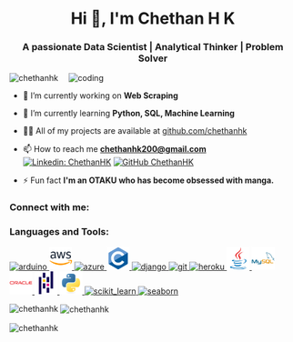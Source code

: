 <h1 align="center">Hi 👋, I'm Chethan H K</h1>
<h3 align="center">A passionate Data Scientist | Analytical Thinker | Problem Solver</h3>
<img align="right" alt="coding" width="400" src="https://bridgentech.com/wp-content/uploads/2023/06/Data-Engineering.gif">


<p align="left"> <img src="https://komarev.com/ghpvc/?username=chethanhk&label=Profile%20views&color=0e75b6&style=flat" alt="chethanhk" /> </p>

- 🔭 I’m currently working on **Web Scraping**

- 🌱 I’m currently learning **Python, SQL, Machine Learning**

- 👨‍💻 All of my projects are available at [github.com/chethanhk](https://github.com/ChethanHK)

- 📫 How to reach me  **chethanhk200@gmail.com**
  [![Linkedin: ChethanHK](https://img.shields.io/badge/-ChethanHK-blue?style=flat-square&logo=Linkedin&logoColor=white&link=https://www.linkedin.com/in/chethan-h-k-a948651b2/)](https://www.linkedin.com/in/chethan-h-k-a948651b2/)
  [![GitHub ChethanHK](https://img.shields.io/github/followers/ChethanHK?label=follow&style=social)](https://github.com/ChethanHK)


- ⚡ Fun fact **I'm an OTAKU who has become obsessed with manga.**

<h3 align="left">Connect with me:</h3>
<p align="left">
</p>

<h3 align="left">Languages and Tools:</h3>
<p align="left"> <a href="https://www.arduino.cc/" target="_blank" rel="noreferrer"> <img src="https://cdn.worldvectorlogo.com/logos/arduino-1.svg" alt="arduino" width="40" height="40"/> </a> <a href="https://aws.amazon.com" target="_blank" rel="noreferrer"> <img src="https://raw.githubusercontent.com/devicons/devicon/master/icons/amazonwebservices/amazonwebservices-original-wordmark.svg" alt="aws" width="40" height="40"/> </a> <a href="https://azure.microsoft.com/en-in/" target="_blank" rel="noreferrer"> <img src="https://www.vectorlogo.zone/logos/microsoft_azure/microsoft_azure-icon.svg" alt="azure" width="40" height="40"/> </a> <a href="https://www.cprogramming.com/" target="_blank" rel="noreferrer"> <img src="https://raw.githubusercontent.com/devicons/devicon/master/icons/c/c-original.svg" alt="c" width="40" height="40"/> </a> <a href="https://www.djangoproject.com/" target="_blank" rel="noreferrer"> <img src="https://cdn.worldvectorlogo.com/logos/django.svg" alt="django" width="40" height="40"/> </a> <a href="https://git-scm.com/" target="_blank" rel="noreferrer"> <img src="https://www.vectorlogo.zone/logos/git-scm/git-scm-icon.svg" alt="git" width="40" height="40"/> </a> <a href="https://heroku.com" target="_blank" rel="noreferrer"> <img src="https://www.vectorlogo.zone/logos/heroku/heroku-icon.svg" alt="heroku" width="40" height="40"/> </a> <a href="https://www.java.com" target="_blank" rel="noreferrer"> <img src="https://raw.githubusercontent.com/devicons/devicon/master/icons/java/java-original.svg" alt="java" width="40" height="40"/> </a> <a href="https://www.mysql.com/" target="_blank" rel="noreferrer"> <img src="https://raw.githubusercontent.com/devicons/devicon/master/icons/mysql/mysql-original-wordmark.svg" alt="mysql" width="40" height="40"/> </a> <a href="https://www.oracle.com/" target="_blank" rel="noreferrer"> <img src="https://raw.githubusercontent.com/devicons/devicon/master/icons/oracle/oracle-original.svg" alt="oracle" width="40" height="40"/> </a> <a href="https://pandas.pydata.org/" target="_blank" rel="noreferrer"> <img src="https://raw.githubusercontent.com/devicons/devicon/2ae2a900d2f041da66e950e4d48052658d850630/icons/pandas/pandas-original.svg" alt="pandas" width="40" height="40"/> </a> <a href="https://www.python.org" target="_blank" rel="noreferrer"> <img src="https://raw.githubusercontent.com/devicons/devicon/master/icons/python/python-original.svg" alt="python" width="40" height="40"/> </a> <a href="https://scikit-learn.org/" target="_blank" rel="noreferrer"> <img src="https://upload.wikimedia.org/wikipedia/commons/0/05/Scikit_learn_logo_small.svg" alt="scikit_learn" width="40" height="40"/> </a> <a href="https://seaborn.pydata.org/" target="_blank" rel="noreferrer"> <img src="https://seaborn.pydata.org/_images/logo-mark-lightbg.svg" alt="seaborn" width="40" height="40"/> </a> </p>

<p><img align="left" src="https://github-readme-stats.vercel.app/api/top-langs?username=chethanhk&show_icons=true&locale=en&layout=compact" alt="chethanhk" /></p>

<p>&nbsp;<img align="center" src="https://github-readme-stats.vercel.app/api?username=chethanhk&show_icons=true&locale=en" alt="chethanhk" /></p>

<p><img align="center" src="https://github-readme-streak-stats.herokuapp.com/?user=chethanhk&" alt="chethanhk" /></p>
